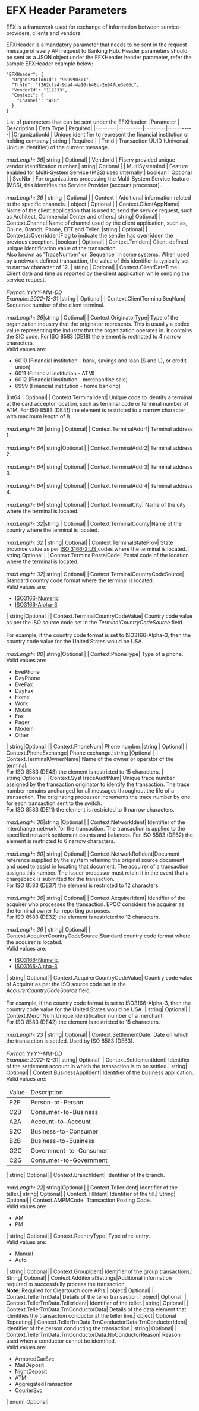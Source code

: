# EFX Header Parameters

EFX is a framework used for exchange of information between service-providers, clients and vendors.

EFXHeader is a mandatory parameter that needs to be sent in the request message of every API request to Banking Hub. Header parameters should be sent as a JSON object under the EFXHeader header parameter, refer the sample EFXHeader example below:

```
"EFXHeader": {
  "OrganizationId": "999990301",
  "TrnId": "f262cfa4-9da4-4a10-b48c-2e947ce3e66c",
  "VendorId": "112233",
  "Context": {
    "Channel": "WEB"
  }
}

```
List of parameters that can be sent under the EFXHeader:
|Parameter | Description | Data Type | Required|
|---------|----------|---------|-----------|
|OrganizationId | Unique identifier to represent the financial institution or holding company.| string | Required |
| TrnId | Transaction UUID (Universal Unique Identifier) of the current message. <br><br> *maxLength: 36*| string | Optional|
| VendorId | Fiserv provided unique vendor identification number.| string| Optional |
| MultiSystemInd | Feature enabled for Multi-System Service (MSS) used internally.| boolean | Optional |
| SvcNbr | For organizations processing the Multi-System Service  feature (MSS), this identifies the Service Provider (account processor).<br><br> *maxLength: 36* | string | Optional |
| Context  | Additional information related to the specific channels. | object  | Optional |
| Context.ClientAppName| Name of the client application that is used to send the service request, such as Architect, Commercial Center and others.| string| Optional|
| Context.Channel|Name of channel used by the client application, such as, Online, Branch, Phone, EFT and Teller. |string | Optional|
| Context.isOverridden|Flag to indicate the sender has overridden the previous exception. |boolean | Optional|
| Context.TrnIdent| Client-defined unique identification value of the transaction.  <br>Also known as 'TraceNumber' or 'Sequence' in some systems. When used by a network defined transaction, the value of this identifier is typically set to narrow character of 12. | string | Optional|
| Context.ClientDateTime| Client date and time as reported by the client application while sending the service request. <br><br> *Format: YYYY-MM-DD* <br> *Example: 2022-12-31* |string | Optional|
| Context.ClientTerminalSeqNum| Sequence number of the client terminal. <br><br> *maxLength: 36*|string | Optional|
| Context.OriginatorType| Type of the organization industry that the originator represents. This is usually a coded value representing the industry that the organization operates in. It contains the SIC code. For ISO 8583 (DE18) the element is restricted to 4 narrow characters.   <br> Valid values are: <br> <ul><li> 6010 (Financial institution - bank, savings and loan (S and L), or credit union)</li><li>6011 (Financial institution - ATM)</li> <li>6012 (Financial institution - merchandise sale)</li><li>6999 (Financial institution - home banking)</li></ul>|int64 | Optional|
| Context.TerminalIdent| Unique code to identify a terminal at the card acceptor location, such as terminal code or terminal number of ATM. For ISO 8583 (DE41) the element is restricted to a narrow character with maximum length of 8. <br><br> *maxLength: 36* |string | Optional|
| Context.TerminalAddr1| Terminal address 1. <br><br> *maxLength: 64*| string|Optional |
| Context.TerminalAddr2| Terminal address 2. <br><br> *maxLength: 64*| string| Optional|
| Context.TerminalAddr3| Terminal address 3. <br><br> *maxLength: 64*| string| Optional|
| Context.TerminalAddr4| Terminal address 4. <br><br> *maxLength: 64*| string| Optional|
| Context.TerminalCity| Name of the city where the terminal is located. <br><br> *maxLength: 32*|string | Optional|
| Context.TerminalCounty|Name of the country where the terminal is located. <br><br> *maxLength: 32* | string| Optional|
| Context.TerminalStateProv| State province value as per <a href="https://en.wikipedia.org/wiki/ISO_3166-2:US" title="Click to open in a new tab" target="_blank"> ISO 3166-2:US </a>codes where the terminal is located. | string|Optional |
| Context.TerminalPostalCode| Postal code of the location where the terminal is located. <br><br> *maxLength: 32*| string| Optional|
| Context.TerminalCountryCodeSource|  Standard country code format where the terminal is located.<br> Valid values are: <ul><li> <a href="https://en.wikipedia.org/wiki/ISO_3166-1_numeric" title="Click to open in a new tab" target="_blank"> ISO3166-Numeric</a> </li> <li>  <a href="https://en.wikipedia.org/wiki/ISO_3166-1_alpha-3" title="Click to open in a new tab" target="_blank"> ISO3166-Alpha-3</a> </li></ul>| string|Optional |
| Context.TerminalCountryCodeValue| Country code value as per the ISO source code set in the *TerminalCountryCodeSource* field. <br><br>For example, if the country code format is set to ISO3166-Alpha-3, then the country code value for the United States would be USA. <br><br> *maxLength: 80*| string|Optional |
| Context.PhoneType|  Type of a phone. <br> Valid values are: <br> <ul><li>EvePhone</li> <li>DayPhone</li> <li>EveFax</li> <li>DayFax</li> <li>Home</li> <li>Work</li> <li>Mobile</li> <li>Fax</li> <li>Pager</li> <li>Modem</li> <li>Other</li></ul> | string|Optional |
| Context.PhoneNum| Phone number.|string | Optional|
| Context.PhoneExchange| Phone exchange.|string |Optional |
| Context.TerminalOwnerName| Name of the owner or operator of the terminal. <br>For ISO 8583 (DE43) the element is restricted to 15 characters. | string|Optional |
| Context.SystTraceAuditNum| Unique trace number assigned by the transaction originator to identify the transaction. The trace number remains unchanged for all messages throughout the life of a transaction. The originating processor increments the trace number by one for each transaction sent to the switch. <br> For ISO 8583 (DE11) the element is restricted to 6 narrow characters.<br><br>  *maxLength: 36*|string |Optional |
| Context.NetworkIdent| Identifier of the interchange network for the transaction. The transaction is applied to the specified network settlement counts and balances. For ISO 8583 (DE62) the element is restricted to 6 narrow characters. <br><br> *maxLength: 80*| string| Optional|
| Context.NetworkRefIdent|Document reference supplied by the system retaining the original source document and used to assist in locating that document. The acquirer of a transaction assigns this number. The issuer processor must retain it in the event that a chargeback is submitted for the transaction. <br>For ISO 8583 (DE37) the element is restricted to 12 characters.<br><br> *maxLength: 36*| string| Optional|
| Context.AcquirerIdent| Identifier of the acquirer who processes the transaction. EPOC considers the acquirer as the terminal owner for reporting purposes.<br>For ISO 8583 (DE32) the element is restricted to 12 characters.<br><br> *maxLength: 36* | string| Optional|
| Context.AcquirerCountryCodeSource|Standard country code format where the acquirer is located.<br> Valid values are: <ul><li> <a href="https://en.wikipedia.org/wiki/ISO_3166-1_numeric" title="Click to open in a new tab" target="_blank"> ISO3166-Numeric</a> </li> <li>  <a href="https://en.wikipedia.org/wiki/ISO_3166-1_alpha-3" title="Click to open in a new tab" target="_blank"> ISO3166-Alpha-3</a> </li></ul> | string| Optional|
| Context.AcquirerCountryCodeValue| Country code value of Acquirer as per the ISO source code set in the *AcquirerCountryCodeSource* field. <br><br> For example, if the country code format is set to ISO3166-Alpha-3, then the country code value for the United States would be USA. | string| Optional|
| Context.MerchNum|Unique identification number of a merchant. <br>For ISO 8583 (DE42) the element is restricted to 15 characters. <br><br> *maxLength: 23* | string| Optional|
| Context.SettlementDate| Date on which the transaction is settled. Used by ISO 8583 (DE63).<br><br> *Format: YYYY-MM-DD* <br>*Example: 2022-12-31*| string| Optional|
| Context.SettlementIdent| Identifier of the settlement account in which the transaction is to be settled.| string| Optional|
| Context.BusinessApplIdent| Identifier of the business application. <br>Valid values are: <table><thead><td>Value</td>	<td>Description</td></thead><tbody><tr><td>P2P</td>	<td>Person-to-Person</td></tr><tr><td>C2B</td>	<td>Consumer-to-Business</td></tr>  <tr><td>A2A</td>	<td>Account-to-Account</td></tr>  <tr><td>B2C</td>	<td>Business-to-Consumer</td></tr>  <tr><td>B2B</td>	<td>Business-to-Business</td></tr>  <tr><td>G2C</td>	<td>Government-to-Consumer</td></tr>  <tr><td>C2G</td>	<td>Consumer-to-Government</td></tr></tbody></table>| string| Optional|
| Context.BranchIdent| Identifier of the branch. <br><br> *maxLength: 22*| string|Optional |
| Context.TellerIdent| Identifier of the teller.| string| Optional|
| Context.TillIdent| Identifier of the till.| String| Optional|
| Context.AMPMCode| Transaction Posting Code. <br> Valid values are: <br> <ul><li>AM</li> <li>PM</li></ul>| string| Optional|
| Context.ReentryType| Type of re-entry. <br> Valid values are: <ul><li>Manual</li><li>Auto</li></ul>| string| Optional|
| Context.GroupIdent| Identifier of the group transactions.| String| Optional|
| Context.AdditionalSettings|Additional information required to successfully process the transaction. <br> <b>Note:</b> Required for Cleartouch core APIs.| object| Optional|
| Context.TellerTrnData| Details of the teller transaction.| object| Optional|
| Context.TellerTrnData.TellerIdent| Identifier of the teller.| string| Optional|
| Context.TellerTrnData.TrnConductorData| Details of the data element that identifies the transaction conductor at the teller line.| object| Optional Repeating|
| Context.TellerTrnData.TrnConductorData.TrnConductorIdent| Identifier of the person conducting the transaction.| string| Optional|
| Context.TellerTrnData.TrnConductorData.NoConductorReason| Reason used when a conductor cannot be identified.<br> Valid values are: <ul><li>ArmoredCarSvc</li> <li>MailDeposit</li> <li>NightDeposit</li> <li>ATM</li> <li>AggregatedTransaction</li> <li>CourierSvc</li></ul>| enum| Optional|
